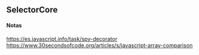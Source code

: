 ## SelectorCore

#### Notas
https://es.javascript.info/task/spy-decorator
https://www.30secondsofcode.org/articles/s/javascript-array-comparison